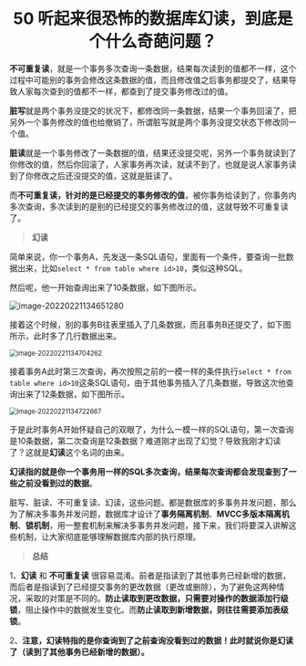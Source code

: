 <h1 align="center">50 听起来很恐怖的数据库幻读，到底是个什么奇葩问题？</h1>



**不可重复读**，就是一个事务多次查询一条数据，结果每次读到的值都不一样，这个过程中可能别的事务会修改这条数据的值，而且修改值之后事务都提交了，结果导致人家每次查到的值都不一样，都查到了提交事务修改过的值。

**脏写**就是两个事务没提交的状况下，都修改同一条数据，结果一个事务回滚了，把另外一个事务修改的值也给撤销了，所谓脏写就是两个事务没提交状态下修改同一个值。

**脏读**就是一个事务修改了一条数据的值，结果还没提交呢，另外一个事务就读到了你修改的值，然后你回滚了，人家事务再次读，就读不到了，也就是说人家事务读到了你修改之后还没提交的值，这就是脏读了。

而**不可重复读，针对的是已经提交的事务修改的值**，被你事务给读到了，你事务内多次查询，多次读到的是别的已经提交的事务修改过的值，这就导致不可重复读了。

> **幻读**

简单来说，你一个事务A，先发送一条SQL语句，里面有一个条件，要查询一批数据出来，比如`select * from table where id>10`，类似这种SQL。

然后呢，他一开始查询出来了10条数据，如下图所示。

![image-20220221134651280](https://studyimages.oss-cn-beijing.aliyuncs.com/img/mysql/34-63/202210201139370.png)

接着这个时候，别的事务B往表里插入了几条数据，而且事务B还提交了，如下图所示，此时多了几行数据出来。

<img src="https://studyimages.oss-cn-beijing.aliyuncs.com/img/mysql/34-63/202210201139371.png" alt="image-20220221134704262" style="zoom:80%;" />

接着事务A此时第三次查询，再次按照之前的一模一样的条件执行`select * from table where id>10`这条SQL语句，由于其他事务插入了几条数据，导致这次他查询出来了12条数据，如下图所示。

<img src="https://studyimages.oss-cn-beijing.aliyuncs.com/img/mysql/34-63/202210201139372.png" alt="image-20220221134722667" style="zoom:80%;" />

于是此时事务A开始怀疑自己的双眼了，为什么一模一样的SQL语句，第一次查询是10条数据，第二次查询是12条数据？难道刚才出现了幻觉？导致我刚才幻读了？这就是**幻读**这个名词的由来。

**幻读指的就是你一个事务用一样的SQL多次查询，结果每次查询都会发现查到了一些之前没看到过的数据**。

脏写、脏读、不可重复读、幻读，这些问题。都是数据库的多事务并发问题，那么为了解决多事务并发问题，数据库才设计了**事务隔离机制**、**MVCC多版本隔离机制**、**锁机制**，用一整套机制来解决多事务并发问题，接下来，我们将要深入讲解这些机制，让大家彻底能够理解数据库内部的执行原理。

> **总结**

1、**幻读** 和 **不可重复读** 很容易混淆。前者是指读到了其他事务已经新增的数据，而后者是指读到了已经提交事务的更改数据（更改或删除），为了避免这两种情况，采取的对策是不同的。**防止读取到更改数据，只需要对操作的数据添加行级锁**，阻止操作中的数据发生变化。而**防止读取到新增数据，则往往需要添加表级锁**。

2、**注意，幻读特指的是你查询到了之前查询没看到过的数据！此时就说你是幻读了（读到了其他事务已经新增的数据）。**

